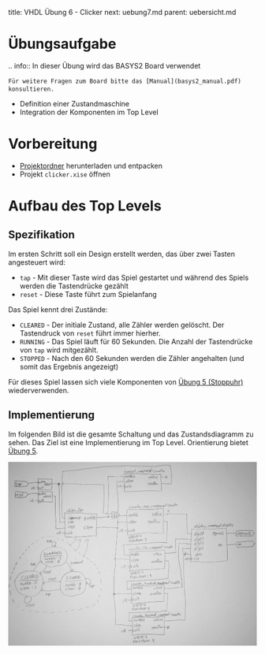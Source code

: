 title: VHDL Übung 6 - Clicker
next: uebung7.md
parent: uebersicht.md

# Übungsaufgabe

.. info:: In dieser Übung wird das BASYS2 Board verwendet

    Für weitere Fragen zum Board bitte das [Manual](basys2_manual.pdf) konsultieren.

* Definition einer Zustandmaschine
* Integration der Komponenten im Top Level

# Vorbereitung

* [Projektordner](vhdl_uebung_6.zip) herunterladen und entpacken
* Projekt `clicker.xise` öffnen

# Aufbau des Top Levels
## Spezifikation
Im ersten Schritt soll ein Design erstellt werden, das über zwei Tasten angesteuert wird:

* `tap` - Mit dieser Taste wird das Spiel gestartet und während des Spiels werden die Tastendrücke gezählt
* `reset` - Diese Taste führt zum Spielanfang

Das Spiel kennt drei Zustände:

* `CLEARED` - Der initiale Zustand, alle Zähler werden gelöscht. Der Tastendruck von `reset` führt immer hierher.
* `RUNNING` - Das Spiel läuft für 60 Sekunden. Die Anzahl der Tastendrücke von `tap` wird mitgezählt.
* `STOPPED` - Nach den 60 Sekunden werden die Zähler angehalten (und somit das Ergebnis angezeigt)

Für dieses Spiel lassen sich viele Komponenten von [Übung 5 (Stoppuhr)](uebung5.html) wiederverwenden.

## Implementierung
Im folgenden Bild ist die gesamte Schaltung und das Zustandsdiagramm zu sehen. Das Ziel ist eine Implementierung im Top
Level. Orientierung bietet [Übung 5](uebung5.html).

![Blockschaltbild und FSM](uebung6.jpg)
